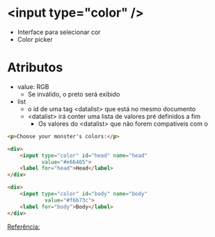 # \<input type="color" />

- Interface para selecionar cor
- Color picker

# Atributos
- value: RGB
    - Se inválido, o preto será exibido
- list
    * o id de uma tag \<datalist> que está no mesmo documento
    * \<datalist> irá conter uma lista de valores pré definidos a fim
        * Os valores do \<datalist> que não forem compatíveis com o 

```html
<p>Choose your monster's colors:</p>

<div>
    <input type="color" id="head" name="head"
           value="#e66465">
    <label for="head">Head</label>
</div>

<div>
    <input type="color" id="body" name="body"
            value="#f6b73c">
    <label for="body">Body</label>
</div>
```
[Referência:](https://developer.mozilla.org/en-US/docs/Web/HTML/Element/input/color)